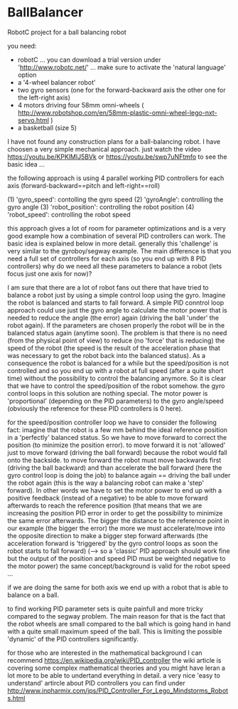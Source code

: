 # BallBalancer
RobotC project for a ball balancing robot 

you need:
- robotC ... you can download a trial version under 'http://www.robotc.net/' ... make sure to activate the 'natural language' option
- a '4-wheel balancer robot'
- two gyro sensors (one for the forward-backward axis the other one for the left-right axis)
- 4 motors driving four 58mm omni-wheels ( http://www.robotshop.com/en/58mm-plastic-omni-wheel-lego-nxt-servo.html )
- a basketball (size 5)

I have not found any construction plans for a ball-balancing robot. I have choosen a very simple mechanical approach.
just watch the video https://youtu.be/KPKlMlJ5BVk or https://youtu.be/swp7uNFtmfo to see the basic idea ...

the following approach is using 4 parallel working PID controllers for each axis (forward-backward==pitch and left-right==roll)

(1) 'gyro_speed': contolling the gyro speed
(2) 'gyroAngle': controlling the gyro angle
(3) 'robot_position': controlling the robot position
(4) 'robot_speed': controlling the robot speed

this approach gives a lot of room for parameter optimizations and is a very good example how a
combination of several PID controllers can work. The basic idea is explained below in more detail.
generally this 'challenge' is very similar to the gyroboy/segway example. The main difference is that
you need a full set of controllers for each axis (so you end up with 8 PID controllers)
why do we need all these parameters to balance a robot (lets focus just one axis for now)?

I am sure that there are a lot of robot fans out there that have tried to balance
a robot just by using a simple control loop using the gyro.
Imagine the robot is balanced and starts to fall forward. A simple PID conntrol loop approach
could use just the gyro angle to calculate the motor power that is needed to reduce the angle
(the error) again (driving the ball 'under' the robot again). If the parameters are chosen properly the robot will be in the balanced status
again (anytime soon). The problem is that there is no need (from the physical point of view) to reduce
(no 'force' that is reducing) the speed of the robot (the speed is the result of the acceleration phase
that was necessary to get the robot back into the balanced status).
As a consequence the robot is balanced for a while but the speed/position is not controlled
and so you end up with a robot at full speed (after a quite short time) without the possibility to control the balancing anymore.
So it is clear that we have to control the speed/position of the robot somehow.
the gyro control loops in this solution are nothing special. The motor power is 'proportional' (depending on the PID parameters)
to the gyro angle/speed (obviously the reference for these PID controllers is 0 here).

for the speed/position controller loop we have to consider the following fact:
imagine that the robot is a few mm behind the ideal reference position in a 'perfectly' balanced status.
So we have to move forward to correct the position
(to minimize the position error).
to move forward it is not 'allowed' just to move forward (driving the ball forward) because the robot would fall onto the backside.
to move forward the robot must move backwards first (driving the ball backward) and than accelerate the ball forward (here the gyro control loop is doing the job)
to balance again == driving the ball under the robot again (this is the way a balancing robot can make a 'step' forward).
In other words we have to set the motor power to end up with a positive feedback (instead of a negative) to be able to move 
forward afterwards to reach the reference position
(that means that we are increasing the position PID error in order to get the possibility to minimize the same error afterwards.
The bigger the distance to the reference point in our example
(the bigger the error) the more we must accelerate/move into the opposite direction to make a bigger step forward afterwards (the acceleration forward is 'triggered' by
the gyro control loops as soon the robot starts to fall forward)
(--> so a 'classic' PID approach should work fine but the output of the position and speed PID must be weighted
negative to the motor power)
the same concept/background is valid for the robot speed ...

if we are doing the same for both axis we end up with a robot that is able to balance on a ball. 

to find working PID parameter sets is quite painfull and more tricky compared to the segway problem. The main reason for that is the fact that the robot wheels are small
compared to the ball which is going hand in hand with a quite small maximum speed of the ball. This is limiting the possible 'dynamic' of the PID controllers significantly.

for those who are interested in the mathematical background I can recommend
https://en.wikipedia.org/wiki/PID_controller
the wiki article is covering some complex mathematical theories and you might have leran a lot more to be able to undertand everything in detail.
a very nice 'easy to understand' artircle about PID controllers you can find under
http://www.inpharmix.com/jps/PID_Controller_For_Lego_Mindstorms_Robots.html

